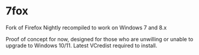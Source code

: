 # 7fox
Fork of Firefox Nightly recompiled to work on Windows 7 and 8.x

Proof of concept for now, designed for those who are unwilling or unable to upgrade to Windows 10/11.
Latest VCredist required to install.
